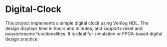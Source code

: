 # Digital-Clock
This project implements a simple digital clock using Verilog HDL. The design displays time in hours and minutes, and supports reset and pause/resume functionalities. It is ideal for simulation or FPGA-based digital design practice.
